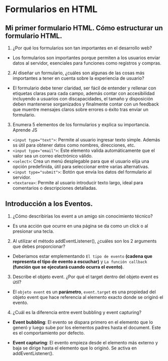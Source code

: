 # Formularios en HTML

## Mi primer formulario HTML. Cómo estructurar un formulario HTML.

1. ¿Por qué los formularios son tan importantes en el desarrollo web?

- Los formularios son importantes porque permiten a los usuarios enviar datos al servidor, esenciales para funciones como registros y compras.

2. Al diseñar un formulario, ¿cuáles son algunas de las cosas más importantes a tener en cuenta sobre la experiencia de usuario?

- El formulario debe tener claridad, ser fácil de entender y rellenar con etiquetas claras para cada campo, además contar con accesibilidad incluyendo a usuarios con discapacidades, el tamaño y disposición deben mantenerse sorganizados y finalmente contar con un feedback que muentre mensajes claros sobre errores o éxito tras enviar un formulario.

3. Enumera 5 elementos de los formularios y explica su importancia.
Aprende JS
- `<input type="text">`: Permite al usuario ingresar texto simple. Además ss útil para obtener datos como nombres, direcciones, etc.
- `<input type="email">`: Este elemento valida automáticamente que el valor sea un correo electrónico válido.
- `<select>`: Crea un menú desplegable para que el usuario elija una opción predefinida, útil para seleccionar entre varias alternativas.
- `<input type="submit">`: Botón que envía los datos del formulario al servidor.
- `<textarea>`: Permite al usuario introducir texto largo, ideal para comentarios o descripciones detalladas.

## Introducción a los Eventos.

1. ¿Cómo describirías los event a un amigo sin conocimiento técnico?

- Es una acción que ocurre en una página se da como un click o al presionar una tecla.

2. Al utilizar el método addEventListener(), ¿cuáles son los 2 arguments que debes proporcionar?

- Deberiamos estar emplementando `El tipo de evento` **(cadena que representa el tipo de evento a escuchar)** y `La función callback` **(función que se ejecutará cuando ocurra el evento)**.

3. Describe el objeto event. ¿Por qué el target dentro del objeto event es útil?

- El `objeto event` es un **parámetro**, `event.target` es una propiedad del objeto event que hace referencia al elemento exacto donde se originó el evento.

4. ¿Cuál es la diferencia entre event bubbling y event capturing?

- **Event bubbling**: El evento se dispara primero en el elemento que lo generó y luego sube por los elementos padres hasta el document. Este es el comportamiento por defecto.

- **Event capturing**: El evento empieza desde el elemento más externo y baja se dirige hasta el elemento que lo originó. Se activa en addEventListener().
